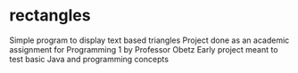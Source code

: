 # rectangles
Simple program to display text based triangles
Project done as an academic assignment for Programming 1 by Professor Obetz
Early project meant to test basic Java and programming concepts
